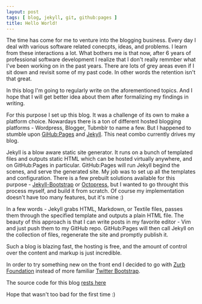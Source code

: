```yaml
---
layout: post
tags: [ blog, jekyll, git, github:pages ]
title: Hello World!
---
```


The time has come for me to venture into the blogging business. Every day I deal with various software related conecpts, 
ideas, and problems. I learn from these interactions a lot. What bothers me is that now, after 6 years of professional 
software development I realize that I don't really remmber what I've been working on in the past years. There are lots of 
grey areas even if I sit down and revisit some of my past code. In other words the retention isn't that great.

In this blog I'm going to regularly write on the aforementioned topics. And I hope that I will get better idea about 
them after formalizing my findings in writing.

For this purpose I set up this blog. It was a challenge of its own to make a platform choice. Nowardays there is a 
ton of different hosted blogging platforms - Wordpress, Blogger, Tubmblr to name a few. But I happened to stumble upon 
[GiHub:Pages](http://pages.github.com/) and [Jekyll](https://github.com/mojombo/jekyll). This neat combo currently 
drives my blog.

Jekyll is a blow aware static site generator. It runs on a bunch of templated files and outputs static HTML which can 
be hosted virtually anywhere, and on GitHub:Pages in particular. GitHub:Pages will run Jekyll begind the scenes, 
and serve the generated site. My job was to set up all the templates and configuration. There is a few prebuilt solutions 
available for this purpose - [Jekyll-Bootstrap](http://jekyllbootstrap.com/) or 
[Octopress](https://github.com/imathis/octopress/), but I wanted to go throught this process myself, and build it from
scratch. Of course my implementation doesn't have too many features, but it's mine :)

In a few words - Jekyll grabs HTML, Markdown, or Textile files, passes them through the specified template and outputs a
plain HTML file. The beauty of this approach is that I can write posts in my favorite editor - Vim and just push them to
my GitHub repo. GitHub:Pages will then call Jekyll on the collection of files, regenerate the site and promptly publish it.

Such a blog is blazing fast, the hosting is free, and the amount of control over the content and markup is just
incredible. 

In order to try something new on the front end I decided to go with [Zurb Foundation](http://foundation.zurb.com/) 
instead of more familiar [Twitter Bootstrap](http://twitter.github.com/bootstrap/).

The source code for this blog [rests here](https://github.com/akhodakivskiy/akhodakivskiy.github.com)

Hope that wasn't too bad for the first time :)
